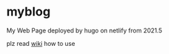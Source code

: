 # myblog
My Web Page deployed by hugo on netlify from 2021.5

plz read [wiki](https://github.com/burugaria7/myblog/wiki/Dev-Document) how to use
